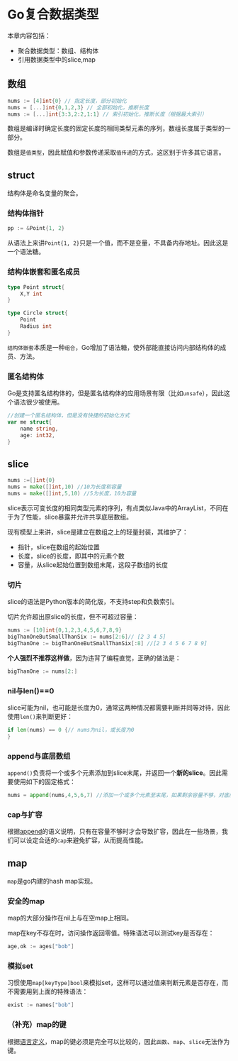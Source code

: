 # Go复合数据类型

本章内容包括：

- 聚合数据类型：数组、结构体
- 引用数据类型中的slice,map

## 数组

```go
nums := [4]int{0} // 指定长度，部分初始化
nums = [...]int{0,1,2,3} // 全部初始化，推断长度
nums := [...]int{3:3,2:2,1:1} // 索引初始化，推断长度（根据最大索引）
```

数组是编译时确定长度的固定长度的相同类型元素的序列，数组长度属于类型的一部分。

数组是`值类型`，因此赋值和参数传递采取`值传递`的方式，这区别于许多其它语言。

## struct

结构体是命名变量的聚合。

### 结构体指针

```go
pp := &Point{1, 2}
```

从语法上来讲`Point{1, 2}`只是一个值，而不是变量，不具备内存地址。因此这是一个语法糖。

### 结构体嵌套和匿名成员

```go
type Point struct{
    X,Y int
}

type Circle struct{
    Point
    Radius int
}
```

`结构体嵌套`本质是一种`组合`，Go增加了语法糖，使外部能直接访问内部结构体的成员、方法。

### 匿名结构体

Go是支持匿名结构体的，但是匿名结构体的应用场景有限（比如`unsafe`），因此这个语法很少被使用。

```go
//创建一个匿名结构体，但是没有快捷的初始化方式
var me struct{
    name string,
    age: int32,
}
```

## slice

```go
nums :=[]int{0}
nums = make([]int,10) //10为长度和容量
nums = make([]int,5,10) //5为长度，10为容量
```

slice表示可变长度的相同类型元素的序列，有点类似Java中的ArrayList，不同在于为了性能，slice暴露并允许共享底层数组。

现有模型上来讲，slice是建立在数组之上的轻量封装，其维护了：

- 指针，slice在数组的起始位置
- 长度，slice的长度，即其中的元素个数
- 容量，从slice起始位置到数组末尾，这段子数组的长度

### 切片

slice的语法是Python版本的简化版，不支持step和负数索引。

切片允许超出原slice的长度，但不可超过容量：

```go
nums := [10]int{0,1,2,3,4,5,6,7,8,9}
bigThanOneButSmallThanSix := nums[2:6]// [2 3 4 5]
bigThanOne := bigThanOneButSmallThanSix[:8] //[2 3 4 5 6 7 8 9]
```

**个人强烈不推荐这样做**，因为违背了编程直觉，正确的做法是：

```go
bigThanOne := nums[2:]
```

### nil与len()\=\=0

slice可能为nil，也可能是长度为0，通常这两种情况都需要判断并同等对待，因此使用`len()`来判断更好：

```go
if len(nums) == 0 {// nums为nil，或长度为0
}
```

### append与底层数组

`append()`负责将一个或多个元素添加到slice末尾，并返回一个**新的slice**。因此需要使用如下的固定格式：

```go
nums = append(nums,4,5,6,7) //添加一个或多个元素至末尾，如果剩余容量不够，对底层数组进行扩容。
```

### cap与扩容

根据[append](https://pkg.go.dev/builtin#append)的语义说明，只有在容量不够时才会导致扩容，因此在一些场景，我们可以设定合适的`cap`来避免扩容，从而提高性能。

## map

`map`是go内建的hash map实现。

### 安全的map

map的大部分操作在nil上与在空map上相同。

map在key不存在时，访问操作返回零值。特殊语法可以测试key是否存在：

```go
age,ok := ages["bob"]
```

### 模拟set

习惯使用`map[keyType]bool`来模拟set，这样可以通过值来判断元素是否存在，而不需要用到上面的特殊语法：

```go
exist := names["bob"]
```

### （补充）map的键

根据[语言定义](https://go.dev/ref/spec#Map_types)，map的键必须是完全可以比较的，因此`函数`、`map`、`slice`无法作为键。